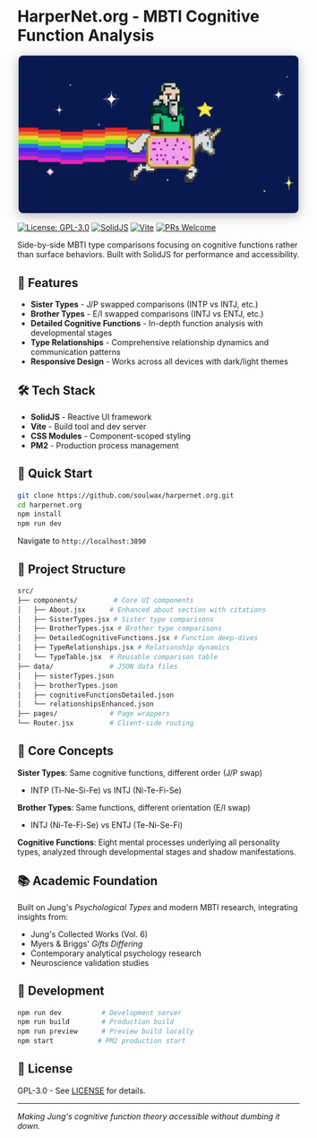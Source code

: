 # HarperNet.org - MBTI Cognitive Function Analysis

<p align="center">
    <img style="box-shadow: 0 4px 20px rgba(0, 0, 0, 0.3); border-radius: 8px" src=".github/resources/infjlolcat.gif" alt="INFJ LOLCAT" width="500px" />
</p>

[![License: GPL-3.0](https://img.shields.io/badge/License-GPL%203.0-blue.svg)](https://www.gnu.org/licenses/gpl-3.0)
[![SolidJS](https://img.shields.io/badge/SolidJS-1.9.5-blue)](https://www.solidjs.com/)
[![Vite](https://img.shields.io/badge/Vite-6.3.5-purple)](https://vitejs.dev/)
[![PRs Welcome](https://img.shields.io/badge/PRs-welcome-brightgreen.svg)](http://makeapullrequest.com)

Side-by-side MBTI type comparisons focusing on cognitive functions rather than surface behaviors. Built with SolidJS for performance and accessibility.

## 🌟 Features

- **Sister Types** - J/P swapped comparisons (INTP vs INTJ, etc.)
- **Brother Types** - E/I swapped comparisons (INTJ vs ENTJ, etc.)
- **Detailed Cognitive Functions** - In-depth function analysis with developmental stages
- **Type Relationships** - Comprehensive relationship dynamics and communication patterns
- **Responsive Design** - Works across all devices with dark/light themes

## 🛠 Tech Stack

- **SolidJS** - Reactive UI framework
- **Vite** - Build tool and dev server
- **CSS Modules** - Component-scoped styling
- **PM2** - Production process management

## 🚀 Quick Start

```bash
git clone https://github.com/soulwax/harpernet.org.git
cd harpernet.org
npm install
npm run dev
```

Navigate to `http://localhost:3890`

## 📁 Project Structure

```sh
src/
├── components/         # Core UI components
│   ├── About.jsx      # Enhanced about section with citations
│   ├── SisterTypes.jsx # Sister type comparisons
│   ├── BrotherTypes.jsx # Brother type comparisons
│   ├── DetailedCognitiveFunctions.jsx # Function deep-dives
│   ├── TypeRelationships.jsx # Relationship dynamics
│   └── TypeTable.jsx  # Reusable comparison table
├── data/              # JSON data files
│   ├── sisterTypes.json
│   ├── brotherTypes.json
│   ├── cognitiveFunctionsDetailed.json
│   └── relationshipsEnhanced.json
├── pages/             # Page wrappers
└── Router.jsx         # Client-side routing
```

## 🎯 Core Concepts

**Sister Types**: Same cognitive functions, different order (J/P swap)

- INTP (Ti-Ne-Si-Fe) vs INTJ (Ni-Te-Fi-Se)

**Brother Types**: Same functions, different orientation (E/I swap)  

- INTJ (Ni-Te-Fi-Se) vs ENTJ (Te-Ni-Se-Fi)

**Cognitive Functions**: Eight mental processes underlying all personality types, analyzed through developmental stages and shadow manifestations.

## 📚 Academic Foundation

Built on Jung's *Psychological Types* and modern MBTI research, integrating insights from:

- Jung's Collected Works (Vol. 6)
- Myers & Briggs' *Gifts Differing*
- Contemporary analytical psychology research
- Neuroscience validation studies

## 🔧 Development

```bash
npm run dev          # Development server
npm run build        # Production build
npm run preview      # Preview build locally
npm start           # PM2 production start
```

## 📄 License

GPL-3.0 - See [LICENSE](LICENSE) for details.

---

*Making Jung's cognitive function theory accessible without dumbing it down.*
